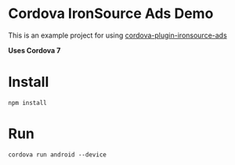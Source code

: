 # Cordova IronSource Ads Demo

This is an example project for using [cordova-plugin-ironsource-ads](https://github.com/charlesbodman/cordova-plugin-ironsource-ads)

**Uses Cordova 7**

# Install

`npm install`

# Run
`cordova run android --device`

